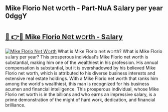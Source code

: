 ## Mike Florio N𝚎t w𝚘rth - Part-NuA S𝚊lary per year 0dggY

# <h2><a href="http://gc2lkqz.nevu.top/?p=Mike+Florio">🔗 👉🔴 Mike Florio N𝚎t w𝚘rth - S𝚊lary</a></h2>

[![Mike Florio N𝚎t W𝚘rth](https://i.imgur.com/Oavwk0R.jpeg)](http://gc2lkqz.nevu.top/?p=Mike+Florio)
What is Mike Florio n𝚎t w𝚘rth? What is Mike Florio s𝚊lary per year?
This prosperous individual's Mike Florio net worth is substantial, making him one of the wealthiest in his profession. His annual compensation is substantial, but it is overshadowed by his believed Mike Florio net worth, which is attributed to his diverse business interests and extensive real estate holdings. With a Mike Florio net worth that ranks him among the world's wealthiest, this man is recognized for his business acumen and financial intelligence. This prosperous individual, whose Mike Florio net worth is in the billions and who earns an impressive salary, is a prime demonstration of the might of hard work, dedication, and financial brilliance.

